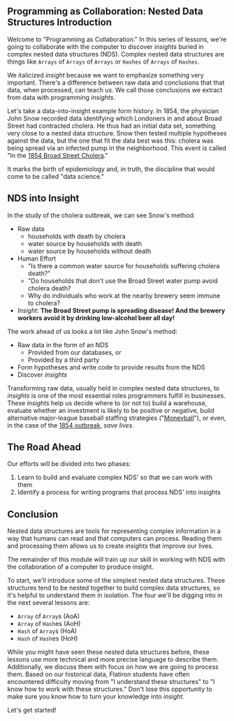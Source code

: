 ## Programming as Collaboration: Nested Data Structures Introduction

Welcome to "Programming as Collaboration." In this series of lessons, we're
going to collaborate with the computer to discover _insights_ buried in complex
nested data structures (NDS). Complex nested data structures are things like
`Arrays` of `Arrays` of `Arrays` or `Hashes` of `Arrays` of `Hashes`.

We italicized _insight_ because we want to emphasize something very important.
There's a difference between raw data and conclusions that that data, when
processed, can teach us. We call those conclusions we extract from data with
programming _insights_.

Let's take a data-into-insight example form history.  In 1854, the physician
John Snow recorded data identifying which Londoners in and about Broad Street
had contracted cholera. He thus had an initial data set, something very close
to a nested data structure. Snow then tested multiple hypotheses against the
data, but the one that fit the data best was this: cholera was being spread via
an infected pump in the neighborhood. This event is called "In the [1854 Broad Street Cholera][bsoutbreak]."

It marks the birth of epidemiology and, in truth, the discipline that would
come to be called "data science."

## NDS into Insight

In the study of the cholera outbreak, we can see Snow's method:

* Raw data
  * households with death by cholera
  * water source by households with death
  * water source by households without death
* Human Effort
  * "Is there a common water source for households suffering cholera death?"
  * "Do households that don't use the Broad Street water pump avoid cholera
    death?
  * Why do individuals who work at the nearby brewery seem immune to cholera?
* _Insight_: **The Broad Street pump is spreading disease! And the brewery
  workers avoid it by drinking low-alcohol beer all day!**

The work ahead of us looks a lot like John Snow's method:

* Raw data in the form of an NDS
  * Provided from our databases, or
  * Provided by a third party
* Form hypotheses and write code to provide results from the NDS
* Discover _insights_

Transforming raw data, usually held in complex nested data structures, to
_insights_ is one of the most essential roles programmers fulfill in
businesses. These _insights_ help us decide where to (or not to) build a
warehouse, evaluate whether an investment is likely to be positive or negative,
build alternative major-league baseball staffing strategies ("[Moneyball][]"),
or even, in the case of the [1854 outbreak][bsoutbreak], _save lives_.

## The Road Ahead

Our efforts will be divided into two phases:

1. Learn to build and evaluate complex NDS' so that we can work with them
2. Identify a process for writing programs that process NDS' into insights

## Conclusion

Nested data structures are tools for representing complex information in a way
that humans can read and that computers can process. Reading them and
processing them allows us to create _insights_ that improve our lives.

The remainder of this module will train up our skill in working with NDS with
the collaboration of a computer to produce insight.

To start, we'll introduce some of the simplest nested data structures. These
structures tend to be nested together to build complex data structures, so it's
helpful to understand them in isolation. The four we'll be digging into in the
next several lessons are:

* `Array` of `Array`s (AoA)
* `Array` of `Hash`es (AoH)
* `Hash` of `Array`s (HoA)
* `Hash` of `Hash`es (HoH)

While you might have seen these nested data structures before, these lessons
use more technical and more precise language to describe them. Additionally, we
discuss them with focus on how we are going to process them. Based on our
historical data, Flatiron students have often encountered difficulty moving
from "I understand these structures" to "I know how to work with these
structures." Don't lose this opportunity to make sure you know how to turn your
knowledge into _insight_.

Let's get started!

[bsoutbreak]: https://en.wikipedia.org/wiki/1854_Broad_Street_cholera_outbreak
[Moneyball]: https://grantland.com/features/the-economics-moneyball/
